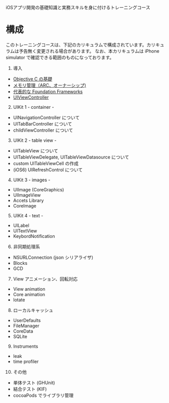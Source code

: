 iOSアプリ開発の基礎知識と実務スキルを身に付けるトレーニングコース

# 構成
このトレーニングコースは、下記のカリキュラムで構成されています。カリキュラムは予告無く変更される場合があります。
なお、本カリキュラムは iPhone simulator で確認できる範囲のものになっております。

1. 導入
 * [Objective C の基礎](https://github.com/mixi-inc/iOSTraining/wiki/1.1-Objective-C-%E3%81%AE%E5%9F%BA%E7%A4%8E)
 * [メモリ管理（ARC、オーナーシップ)]()
 * [代表的な Foundation Frameworks](https://github.com/mixi-inc/iOSTraining/wiki/%E4%BB%A3%E8%A1%A8%E7%9A%84%E3%81%AA-Foundation-Frameworks)
 * [UIViewController](https://github.com/mixi-inc/iOSTraining/wiki/UIViewController)
2. UIKit 1 - container -
 - UINavigationController について
 - UITabBarController について
 - childViewController について
3. UIKit 2 - table view -
 - UITableView について
 - UITableViewDelegate, UITableViewDatasource について
 - custom UITableViewCell の作成
 - (iOS6) UIRefreshControl について
4. UIKit 3 - images -
 - UIImage (CoreGraphics)
 - UIImageView
 - Accets Library
 - CoreImage
5. UIKit 4 - text -
 - UILabel
 - UITextView
 - KeybordNotification
6. 非同期処理系
 - NSURLConnection (json シリアライザ)
 - Blocks
 - GCD
7. View アニメーション、回転対応
 - View animation
 - Core animation
 - lotate
8. ローカルキャッシュ
 - UserDefaults
 - FileManager
 - CoreData
 - SQLite
9. Instruments
 - leak
 - time profiler
10. その他
 - 単体テスト (GHUnit)
 - 結合テスト (KIF)
 - cocoaPods でライブラリ管理
